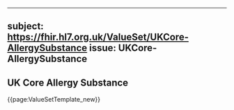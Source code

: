 
---
subject: https://fhir.hl7.org.uk/ValueSet/UKCore-AllergySubstance
issue: UKCore-AllergySubstance
---
## UK Core Allergy Substance

{{page:ValueSetTemplate_new}}
    

